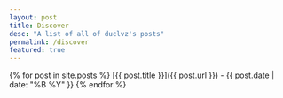 ```yaml
---
layout: post
title: Discover
desc: "A list of all of duclvz's posts"
permalink: /discover
featured: true
---
```


{% for post in site.posts  %}
[{{ post.title }}]({{ post.url }}) - {{ post.date | date: "%B %Y" }}
{% endfor %}